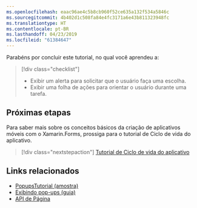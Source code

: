 ```yaml
---
ms.openlocfilehash: eaac96ae4c5b8cb960f52ce635a132f534a5846c
ms.sourcegitcommit: 4b402d1c508fa84e4fc3171a6e43b811323948fc
ms.translationtype: HT
ms.contentlocale: pt-BR
ms.lasthandoff: 04/23/2019
ms.locfileid: "61384647"
---
```

Parabéns por concluir este tutorial, no qual você aprendeu a:

> [!div class="checklist"]
> - Exibir um alerta para solicitar que o usuário faça uma escolha.
> - Exibir uma folha de ações para orientar o usuário durante uma tarefa.

## <a name="next-steps"></a>Próximas etapas

Para saber mais sobre os conceitos básicos da criação de aplicativos móveis com o Xamarin.Forms, prossiga para o tutorial de Ciclo de vida do aplicativo.

> [!div class="nextstepaction"]
> [Tutorial de Ciclo de vida do aplicativo](~/get-started/tutorials/app-lifecycle/index.yml)

## <a name="related-links"></a>Links relacionados

- [PopupsTutorial (amostra)](https://developer.xamarin.com/samples/xamarin-forms/GetStarted/Tutorials/PopupsTutorial)
- [Exibindo pop-ups (guia)](~/xamarin-forms/app-fundamentals/navigation/pop-ups.md)
- [API de Página](xref:Xamarin.Forms.Page)
